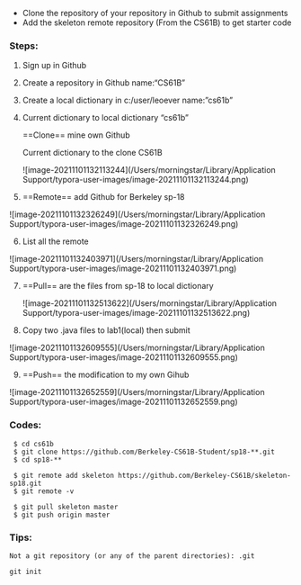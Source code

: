 * Clone the repository of your repository in Github to submit assignments
* Add the skeleton remote repository (From the CS61B) to get starter code

### Steps:

1. Sign up in Github

2. Create a repository in Github name:“CS61B”

3. Create a local dictionary in c:/user/leoever  name:”cs61b”



4. Current dictionary to local dictionary “cs61b”

   ==Clone== mine own Github

   Current dictionary to the clone CS61B

   ![image-20211101132113244](/Users/morningstar/Library/Application Support/typora-user-images/image-20211101132113244.png)

5. ==Remote== add Github for Berkeley sp-18

![image-20211101132326249](/Users/morningstar/Library/Application Support/typora-user-images/image-20211101132326249.png)

6. List all the remote

![image-20211101132403971](/Users/morningstar/Library/Application Support/typora-user-images/image-20211101132403971.png)

7. ==Pull== are the files from sp-18 to local dictionary

   ![image-20211101132513622](/Users/morningstar/Library/Application Support/typora-user-images/image-20211101132513622.png)

8. Copy two .java files to lab1(local) then submit

![image-20211101132609555](/Users/morningstar/Library/Application Support/typora-user-images/image-20211101132609555.png)

9. ==Push== the modification to my own Gihub

![image-20211101132652559](/Users/morningstar/Library/Application Support/typora-user-images/image-20211101132652559.png)

### Codes:

```
 $ cd cs61b
 $ git clone https://github.com/Berkeley-CS61B-Student/sp18-**.git
 $ cd sp18-**
 
 $ git remote add skeleton https://github.com/Berkeley-CS61B/skeleton-sp18.git
 $ git remote -v
 
 $ git pull skeleton master
 $ git push origin master
```

### Tips:

```
Not a git repository (or any of the parent directories): .git

git init
```


